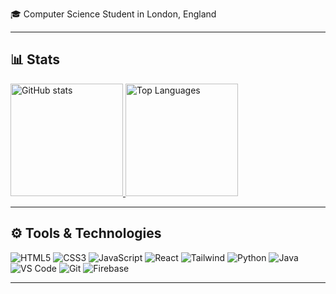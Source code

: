 🎓 Computer Science Student in London, England

---

## 📊 Stats

<a href="https://github.com/srahman14">
  <img height="180em" src="https://github-readme-stats.vercel.app/api?username=srahman14&show_icons=true&theme=radical" alt="GitHub stats"/>
</a>
<a href="https://github.com/srahman14">
  <img height="180em" src="https://github-readme-stats.vercel.app/api/top-langs/?username=srahman14&layout=compact&theme=radical&langs_count=8" alt="Top Languages"/>
</a>

---

## ⚙️ Tools & Technologies

![HTML5](https://img.shields.io/badge/-HTML5-E34F26?style=flat&logo=html5&logoColor=white)
![CSS3](https://img.shields.io/badge/-CSS3-1572B6?style=flat&logo=css3)
![JavaScript](https://img.shields.io/badge/-JavaScript-F7DF1E?style=flat&logo=javascript&logoColor=black)
![React]([https://img.shields.io/badge/-React-F7DF1E?style=flat&logo=javascript&logoColor=black](https://img.shields.io/badge/-ReactJs-61DAFB?logo=react&logoColor=white&style=for-the-badge))
![Tailwind](https://img.shields.io/badge/Tailwind_CSS-grey?style=for-the-badge&logo=tailwind-css&logoColor=38B2AC)
![Python](https://img.shields.io/badge/-Python-3776AB?style=flat&logo=python&logoColor=white)
![Java](https://img.shields.io/badge/-Java-007396?style=flat&logo=java&logoColor=white)
![VS Code](https://img.shields.io/badge/-VS%20Code-007ACC?style=flat&logo=visual-studio-code)
![Git](https://img.shields.io/badge/-Git-F05032?style=flat&logo=git&logoColor=white)
![Firebase](https://img.shields.io/badge/-Firebase-FFCA28?style=flat&logo=firebase&logoColor=black)

---
